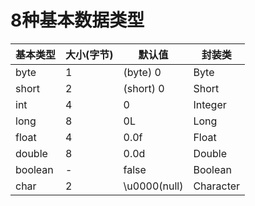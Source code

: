 # 8种基本数据类型

| 基本类型 | 大小(字节) | 默认值       | 封装类    |
| -------- | ---------- | ------------ | --------- |
| byte     | 1          | (byte) 0     | Byte      |
| short    | 2          | (short) 0    | Short     |
| int      | 4          | 0            | Integer   |
| long     | 8          | 0L           | Long      |
| float    | 4          | 0.0f         | Float     |
| double   | 8          | 0.0d         | Double    |
| boolean  | -          | false        | Boolean   |
| char     | 2          | \u0000(null) | Character |

